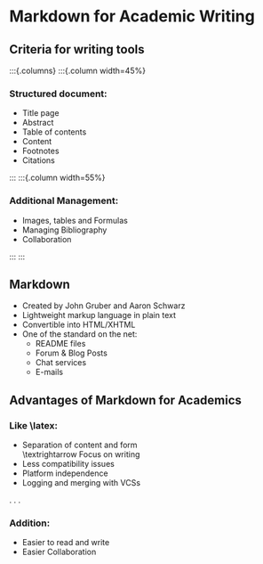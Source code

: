 Markdown for Academic Writing
=============================

Criteria for writing tools
--------------------------

:::{.columns}
:::{.column width=45%}

### Structured document:

-   Title page
-   Abstract
-   Table of contents
-   Content
-   Footnotes
-   Citations

:::
:::{.column width=55%}

### Additional Management:

-   Images, tables and Formulas
-   Managing Bibliography
-   Collaboration

:::
:::

Markdown
--------

-   Created by John Gruber and Aaron Schwarz
-   Lightweight markup language in plain text
-   Convertible into HTML/XHTML
-   One of the standard on the net:
    -   README files
    -   Forum & Blog Posts
    -   Chat services
    -   E-mails

Advantages of Markdown for Academics
------------------------------------

### Like \latex:

-   Separation of content and form\
    \textrightarrow Focus on writing
-   Less compatibility issues
-   Platform independence
-   Logging and merging with VCSs

. . .

### Addition:

-   Easier to read and write
-   Easier Collaboration
